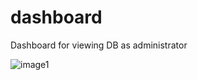 dashboard
=========

Dashboard for viewing DB as administrator

![image1](http://f.cl.ly/items/2C193J151t0O3L2o0i1v/%E3%82%B9%E3%82%AF%E3%83%AA%E3%83%BC%E3%83%B3%E3%82%B7%E3%83%A7%E3%83%83%E3%83%88%202013-12-08%2019.27.48.png "top")

